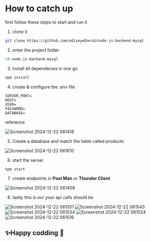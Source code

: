 # How to catch up

first follow these steps to start and run it

1. clone it
```bash
git clone https://github.com/ndizeyeDavid/node-js-backend-mysql
```

2. enter the project folder
```bash
cd node-js-backend-mysql
```

3. install all dependecies in one go
```bash
npm install
```

4. create & configure the .env file
```.env
SERVER_PORT=
HOST=
USER=
PASSWORD=
DATABASE=
```
reference

![Screenshot 2024-12-22 061418](https://github.com/user-attachments/assets/91635b2d-89f7-47ca-9649-3b99b07aad65)

5. Create a database and match the table called products

![Screenshot 2024-12-22 061610](https://github.com/user-attachments/assets/ecacc12c-d5c0-4081-b891-be39c0bd13a7)

6. start the server
```bash
npm start
```

7. create endpoints in **Post Man** or **Thunder Client**

![Screenshot 2024-12-22 061458](https://github.com/user-attachments/assets/aeff976a-e8de-497f-9311-8f8daf160929)

8. lastly this is our your api calls should be

![Screenshot 2024-12-22 061551](https://github.com/user-attachments/assets/afb3e1b2-82ba-4b42-9971-12a92aff639e)
![Screenshot 2024-12-22 061543](https://github.com/user-attachments/assets/b38c76a7-74d8-4a26-93fc-636f14cbabbc)
![Screenshot 2024-12-22 061534](https://github.com/user-attachments/assets/4219c034-c8ca-4898-9bb6-52e6f6018537)
![Screenshot 2024-12-22 061524](https://github.com/user-attachments/assets/593b04e2-9a9d-4814-a7d6-f4e7c606b9c9)
![Screenshot 2024-12-22 061516](https://github.com/user-attachments/assets/7776862f-2de3-4fde-a29e-95d3d3ad4cd0)


## ✨Happy codding 💫

